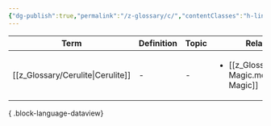 ```yaml
---
{"dg-publish":true,"permalink":"/z-glossary/c/","contentClasses":"h-line hr-no-icon","tags":["GlossaryIndex/Letter"],"dgShowInlineTitle":true,"noteIcon":""}
---
```




| Term                                 | Definition | Topic | Related                                                         |
| ------------------------------------ | ---------- | ----- | --------------------------------------------------------------- |
| [[z_Glossary/Cerulite\|Cerulite]] | \-         | \-    | <ul><li>[[z_Glossary/Arcane Magic.md\\|Arcane Magic]]</li></ul> |

{ .block-language-dataview}

